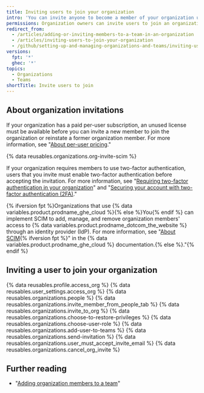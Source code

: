 ```yaml
---
title: Inviting users to join your organization
intro: 'You can invite anyone to become a member of your organization using their username or email address for {% data variables.product.product_location %}.'
permissions: Organization owners can invite users to join an organization.
redirect_from:
  - /articles/adding-or-inviting-members-to-a-team-in-an-organization
  - /articles/inviting-users-to-join-your-organization
  - /github/setting-up-and-managing-organizations-and-teams/inviting-users-to-join-your-organization
versions:
  fpt: '*'
  ghec: '*'
topics:
  - Organizations
  - Teams
shortTitle: Invite users to join
---
```


## About organization invitations

If your organization has a paid per-user subscription, an unused license must be available before you can invite a new member to join the organization or reinstate a former organization member. For more information, see "[About per-user pricing](/articles/about-per-user-pricing)." 

{% data reusables.organizations.org-invite-scim %}

If your organization requires members to use two-factor authentication, users that you invite must enable two-factor authentication before accepting the invitation. For more information, see "[Requiring two-factor authentication in your organization](/organizations/keeping-your-organization-secure/requiring-two-factor-authentication-in-your-organization)" and "[Securing your account with two-factor authentication (2FA)](/github/authenticating-to-github/securing-your-account-with-two-factor-authentication-2fa)."

{% ifversion fpt %}Organizations that use {% data variables.product.prodname_ghe_cloud %}{% else %}You{% endif %} can implement SCIM to add, manage, and remove organization members' access to {% data variables.product.prodname_dotcom_the_website %} through an identity provider (IdP). For more information, see "[About SCIM](/enterprise-cloud@latest/organizations/managing-saml-single-sign-on-for-your-organization/about-scim){% ifversion fpt %}" in the {% data variables.product.prodname_ghe_cloud %} documentation.{% else %}."{% endif %}

## Inviting a user to join your organization

{% data reusables.profile.access_org %}
{% data reusables.user_settings.access_org %}
{% data reusables.organizations.people %}
{% data reusables.organizations.invite_member_from_people_tab %}
{% data reusables.organizations.invite_to_org %}
{% data reusables.organizations.choose-to-restore-privileges %}
{% data reusables.organizations.choose-user-role %}
{% data reusables.organizations.add-user-to-teams %}
{% data reusables.organizations.send-invitation %}
{% data reusables.organizations.user_must_accept_invite_email %} {% data reusables.organizations.cancel_org_invite %}

## Further reading
- "[Adding organization members to a team](/articles/adding-organization-members-to-a-team)"
